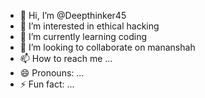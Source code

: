 - 👋 Hi, I’m @Deepthinker45
- 👀 I’m interested in ethical hacking 
- 🌱 I’m currently learning coding 
- 💞️ I’m looking to collaborate on mananshah
- 📫 How to reach me ...
- 😄 Pronouns: ...
- ⚡ Fun fact: ...

<!---
Deepthinker45/Deepthinker45 is a ✨ special ✨ repository because its `README.md` (this file) appears on your GitHub profile.
You can click the Preview link to take a look at your changes.
--->
